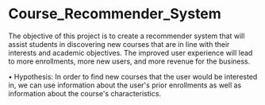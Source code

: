# Course_Recommender_System
The objective of this project is to create a recommender system that will assist students in discovering new courses that are in line with their interests and academic objectives.
The improved user experience will lead to more enrollments, more new users, and more revenue for the business.

• Hypothesis: In order to find new courses that the user would be interested in, we can use information about the user's prior enrollments as well as information about the course's characteristics.
